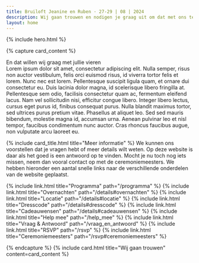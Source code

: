 ```yaml
---
title: Bruiloft Jeanine en Ruben · 27-29 | 08 | 2024
description: Wij gaan trouwen en nodigen je graag uit om dat met ons te vieren.
layout: home
---
```


{% include hero.html %}

{% capture card_content %}
<div class="font-bold text-2xl text-center">En dat willen wij graag met jullie vieren</div>
Lorem ipsum dolor sit amet, consectetur adipiscing elit. Nulla semper, risus non auctor vestibulum, felis orci euismod
risus, id viverra tortor felis et lorem. Nunc nec est lorem. Pellentesque suscipit ligula quam, et ornare dui
consectetur eu. Duis lacinia dolor magna, id scelerisque libero fringilla at. Pellentesque sem odio, facilisis
consectetur quam ac, fermentum eleifend lacus. Nam vel sollicitudin nisi, efficitur congue libero. Integer libero
lectus, cursus eget purus id, finibus consequat purus. Nulla blandit maximus tortor, sed ultrices purus pretium vitae.
Phasellus at aliquet leo. Sed sed mauris bibendum, molestie magna id, accumsan urna. Aenean pulvinar leo et nisl tempor,
faucibus condimentum nunc auctor. Cras rhoncus faucibus augue, non vulputate arcu laoreet eu.

{% include card_title.html title="Meer informatie" %}
We kunnen ons voorstellen dat je vragen hebt of meer details wilt weten. Op deze website is daar als het goed is een
antwoord op te vinden. Mocht je nu toch nog iets missen, neem dan vooral contact op met de ceremoniemeesters. We hebben
hieronder een aantal snelle links naar de verschillende onderdelen van de website geplaatst.

{% include link.html title="Programma" path="/programma" %}
{% include link.html title="Overnachten" path="/details#overnachten" %}
{% include link.html title="Locatie" path="/details#locatie" %}
{% include link.html title="Dresscode" path="/details#dresscode" %}
{% include link.html title="Cadeauwensen" path="/details#cadeauwensen" %}
{% include link.html title="Help mee" path="/help_mee" %}
{% include link.html title="Vraag & Antwoord" path="/vraag_en_antwoord" %}
{% include link.html title="RSVP" path="/rsvp" %}
{% include link.html title="Ceremoniemeesters" path="/rsvp#ceremoniemeesters" %}

{% endcapture %}
{% include card.html title="Wij gaan trouwen" content=card_content %}
